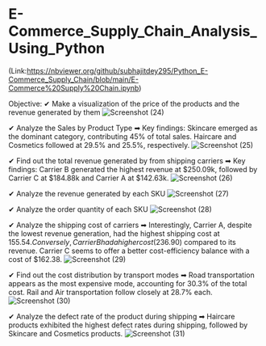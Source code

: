 # E-Commerce_Supply_Chain_Analysis_Using_Python
(Link:https://nbviewer.org/github/subhajitdey295/Python_E-Commerce_Supply_Chain/blob/main/E-Commerce%20Supply%20Chain.ipynb)

Objective:
✔ Make a visualization of the price of the products and the revenue generated by them
![Screenshot (24)](https://github.com/subhajitdey295/Python_E-Commerce_Supply_Chain/assets/73297451/ca99cfa4-83a6-4950-b6c6-5dc65afcc54d)

✔ Analyze the Sales by Product Type
➡ Key findings: Skincare emerged as the dominant category, contributing 45% of total sales. Haircare and Cosmetics followed at 29.5% and 25.5%, respectively. 
![Screenshot (25)](https://github.com/subhajitdey295/Python_E-Commerce_Supply_Chain/assets/73297451/d94da448-2397-4f29-bb69-e9cc2c6aa59f)

✔ Find out the total revenue generated by from shipping carriers
➡ Key findings: Carrier B generated the highest revenue at $250.09k, followed by Carrier C at $184.88k and Carrier A at $142.63k.
![Screenshot (26)](https://github.com/subhajitdey295/Python_E-Commerce_Supply_Chain/assets/73297451/fbb34ccf-fbfa-45e6-8455-f55dc31af85b)

✔ Analyze the revenue generated by each SKU
![Screenshot (27)](https://github.com/subhajitdey295/Python_E-Commerce_Supply_Chain/assets/73297451/4fd258d6-dd99-4dd0-b572-16c8fd7f4cbd)

✔ Analyze the order quantity of each SKU
![Screenshot (28)](https://github.com/subhajitdey295/Python_E-Commerce_Supply_Chain/assets/73297451/700b0b41-35b5-48b5-a2c8-7098355431e2)

✔ Analyze the shipping cost of carriers
➡ Interestingly, Carrier A, despite the lowest revenue generation, had the highest shipping cost at $155.54. Conversely, Carrier B had a higher cost ($236.90) compared to its revenue. Carrier C seems to offer a better cost-efficiency balance with a cost of $162.38.
![Screenshot (29)](https://github.com/subhajitdey295/Python_E-Commerce_Supply_Chain/assets/73297451/c439ff95-a2cf-41d0-8f78-6449fc90dadf)

✔ Find out the cost distribution by transport modes
➡ Road transportation appears as the most expensive mode, accounting for 30.3% of the total cost. Rail and Air transportation follow closely at 28.7% each.
![Screenshot (30)](https://github.com/subhajitdey295/Python_E-Commerce_Supply_Chain/assets/73297451/f83d8a15-69e6-4e3b-96f2-f94f95303038)

✔ Analyze the defect rate of the product during shipping
➡ Haircare products exhibited the highest defect rates during shipping, followed by Skincare and Cosmetics products.
![Screenshot (31)](https://github.com/subhajitdey295/Python_E-Commerce_Supply_Chain/assets/73297451/5f602967-e729-4990-b78b-28dc6bd8016e)

